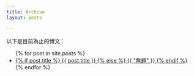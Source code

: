 ```yaml
---
title: Archive
layout: posts

---
```


以下是目前為止的博文：

<ul>
{% for post in site.posts %}
    <li><a href='{{ post.url }}'>
    {% if post.title %}
        {{ post.title }}
    {% else %}
        {{ "無題" }}
    {% endif %}
    </a></li>
{% endfor %}
</ul>